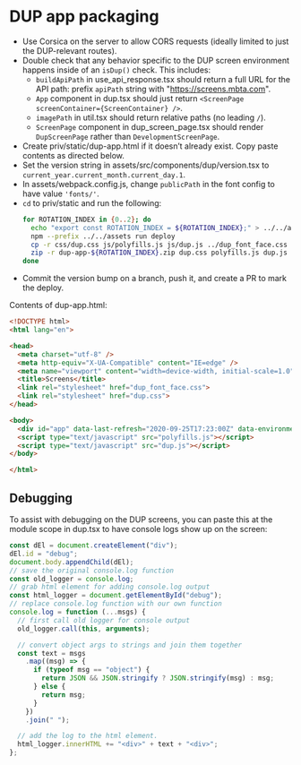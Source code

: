 # DUP app packaging

- Use Corsica on the server to allow CORS requests (ideally limited to just the DUP-relevant routes).
- Double check that any behavior specific to the DUP screen environment happens inside of an `isDup()` check. This includes:
  - `buildApiPath` in use_api_response.tsx should return a full URL for the API path: prefix `apiPath` string with "https://screens.mbta.com".
  - `App` component in dup.tsx should just return `<ScreenPage screenContainer={ScreenContainer} />`.
  - `imagePath` in util.tsx should return relative paths (no leading `/`).
  - `ScreenPage` component in dup_screen_page.tsx should render `DupScreenPage` rather than `DevelopmentScreenPage`.
- Create priv/static/dup-app.html if it doesn’t already exist. Copy paste contents as directed below.
- Set the version string in assets/src/components/dup/version.tsx to `current_year.current_month.current_day.1`.
- In assets/webpack.config.js, change `publicPath` in the font config to have value `'fonts/'`.
- `cd` to priv/static and run the following:
  ```sh
  for ROTATION_INDEX in {0..2}; do
    echo "export const ROTATION_INDEX = ${ROTATION_INDEX};" > ../../assets/src/components/dup/rotation_index.tsx
    npm --prefix ../../assets run deploy
    cp -r css/dup.css js/polyfills.js js/dup.js ../dup_font_face.css ../fonts .
    zip -r dup-app-${ROTATION_INDEX}.zip dup.css polyfills.js dup.js dup_font_face.css fonts images dup-app.html
  done
  ```
- Commit the version bump on a branch, push it, and create a PR to mark the deploy.

Contents of dup-app.html:
```html
<!DOCTYPE html>
<html lang="en">

<head>
  <meta charset="utf-8" />
  <meta http-equiv="X-UA-Compatible" content="IE=edge" />
  <meta name="viewport" content="width=device-width, initial-scale=1.0" />
  <title>Screens</title>
  <link rel="stylesheet" href="dup_font_face.css">
  <link rel="stylesheet" href="dup.css">
</head>

<body>
  <div id="app" data-last-refresh="2020-09-25T17:23:00Z" data-environment-name="screens-prod"></div>
  <script type="text/javascript" src="polyfills.js"></script>
  <script type="text/javascript" src="dup.js"></script>
</body>

</html>
```

## Debugging

To assist with debugging on the DUP screens, you can paste this at the module scope in dup.tsx to have console logs
show up on the screen:
```js
const dEl = document.createElement("div");
dEl.id = "debug";
document.body.appendChild(dEl);
// save the original console.log function
const old_logger = console.log;
// grab html element for adding console.log output
const html_logger = document.getElementById("debug");
// replace console.log function with our own function
console.log = function (...msgs) {
  // first call old logger for console output
  old_logger.call(this, arguments);

  // convert object args to strings and join them together
  const text = msgs
    .map((msg) => {
      if (typeof msg == "object") {
        return JSON && JSON.stringify ? JSON.stringify(msg) : msg;
      } else {
        return msg;
      }
    })
    .join(" ");

  // add the log to the html element.
  html_logger.innerHTML += "<div>" + text + "<div>";
};
```

